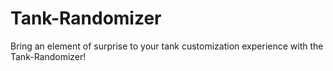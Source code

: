 # Tank-Randomizer
Bring an element of surprise to your tank customization experience with the Tank-Randomizer!
